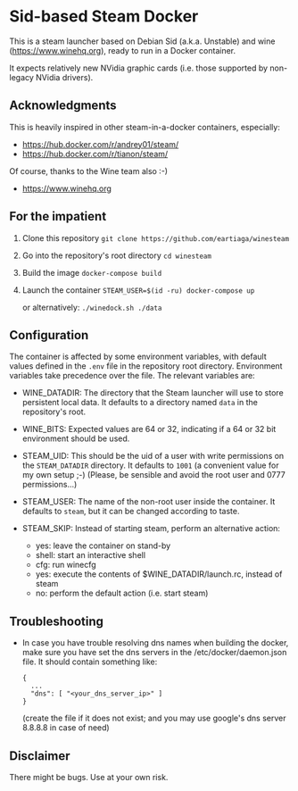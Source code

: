 Sid-based Steam Docker
======================

This is a steam launcher based on Debian Sid (a.k.a. Unstable) and wine (https://www.winehq.org),
ready to run in a Docker container.

It expects relatively new NVidia graphic cards (i.e. those supported by
non-legacy NVidia drivers).


Acknowledgments
---------------

This is heavily inspired in other steam-in-a-docker containers, especially:
- https://hub.docker.com/r/andrey01/steam/
- https://hub.docker.com/r/tianon/steam/

Of course, thanks to the Wine team also :-)
- https://www.winehq.org

For the impatient
-----------------

1. Clone this repository
    `git clone https://github.com/eartiaga/winesteam`

2. Go into the repository's root directory
    `cd winesteam`

3. Build the image
    `docker-compose build`

4. Launch the container
    `STEAM_USER=$(id -ru) docker-compose up`

   or alternatively:
    `./winedock.sh ./data`

Configuration
-------------

The container is affected by some environment variables, with default values
defined in the `.env` file in the repository root directory. Environment
variables take precedence over the file. The relevant variables are:

* WINE_DATADIR: The directory that the Steam launcher will use to store
  persistent local data. It defaults to a directory named `data` in the repository's
  root.

* WINE_BITS: Expected values are 64 or 32, indicating if a 64 or 32 bit environment
  should be used.

* STEAM_UID: This should be the uid of a user with write permissions on the
  `STEAM_DATADIR` directory. It defaults to `1001` (a convenient value for
  my own setup ;-) (Please, be sensible and avoid the root user and 0777
  permissions...)

* STEAM_USER: The name of the non-root user inside the container. It defaults
  to `steam`, but it can be changed according to taste.

* STEAM_SKIP: Instead of starting steam, perform an alternative action:
  * yes: leave the container on stand-by
  * shell: start an interactive shell
  * cfg: run winecfg
  * yes: execute the contents of $WINE_DATADIR/launch.rc, instead of steam
  * no: perform the default action (i.e. start steam)

Troubleshooting
---------------

* In case you have trouble resolving dns names when building the docker, make sure
  you have set the dns servers in the /etc/docker/daemon.json file. It should contain
  something like:

  ```
  {
    ...
    "dns": [ "<your_dns_server_ip>" ]
  }
  ```
  (create the file if it does not exist; and you may use google's dns server 8.8.8.8 in case of
  need)

Disclaimer
----------

There might be bugs. Use at your own risk.

